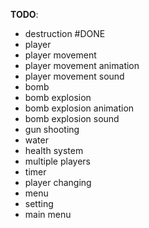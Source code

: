 **TODO**:
  * destruction       #DONE
  * player
  * player movement
  * player movement animation
  * player movement sound
  * bomb
  * bomb explosion
  * bomb explosion animation
  * bomb explosion sound
  * gun shooting
  * water
  * health system
  * multiple players
  * timer
  * player changing
  * menu
  * setting
  * main menu
